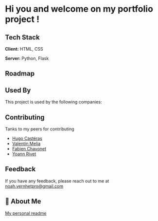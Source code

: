 # Hi you and welcome on my portfolio project !

## Tech Stack

**Client:** HTML, CSS

**Server:** Python, Flask


## Roadmap


## Used By

This project is used by the following companies:


## Contributing

Tanks to my peers for contributing
<ul>
  <li><a href="https://github.com/hug0-cstrs">Hugo Castéras</a></li>
  <li><a href="https://github.com/Vaal34">Valentin Melia</a></li>
  <li><a href="https://github.com/fchavonet">Fabien Chavonet</a></li>
  <li><a href="https://github.com/SpStigma">Yoann Rivet</a></li>
</ul>


## Feedback

If you have any feedback, please reach out to me at noah.vernhetpro@gmail.com


## 🚀 About Me
[My personal readme](https://github.com/truuue/truuue/blob/master/README.md)
